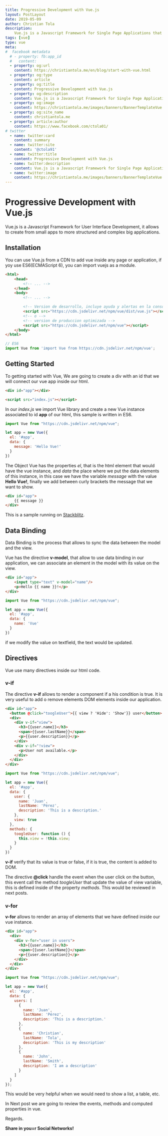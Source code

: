 ```yaml
---
title: Progressive Development with Vue.js
layout: PostLayout
date: 2019-05-09
author: Christian Tola
description:
    Vue.js is a Javascript Framework for Single Page Applications that allows to create user interfaces.
tags: [vue]
type: vue
meta:
#  facebook metadata
  # - property: fb:app_id
  #   content: 
  - property: og:url
    content: https://christiantola.me/en/blog/start-with-vue.html
  - property: og:type
    content: article
  - property: og:title
    content: Progressive Development with Vue.js
  - property: og:description
    content: Vue.js is a Javascript Framework for Single Page Applications....
  - property: og:image
    content: https://christiantola.me/images/banners/BannerTemplateVue.jpg
  - property: og:site_name
    content: christiantola.me
  - property: article:author
    content: https://www.facebook.com/ctola01/
# twitter
  - name: twitter:card
    content: summary
  - name: twitter:site
    content: '@ctola91'
  - name: twitter:title
    content: Progressive Development with Vue.js
  - name: twitter:description
    content: Vue.js is a Javascript Framework for Single Page Applications....
  - name: twitter:image
    content: https://christiantola.me/images/banners/BannerTemplateVue.jpg
---
```


# Progressive Development with Vue.js

<Banner alt="start with vue"/>

<Info />

Vue.js is a Javascript Framework for User Interface Development, it allows to create from small apps to more structured and complex big applications.

## Installation

You can use Vue.js from a CDN to add vue inside any page or application, if yoy use ES6(ECMAScript 6), you can import vuejs as a module.

```html
<html>
    <head>
        <!-- ... -->
    </head>
    <body>
        <!-- ... -->

        <!-- Version de desarrollo, incluye ayuda y alertas en la consola -->
        <script src="https://cdn.jsdelivr.net/npm/vue/dist/vue.js"></script>
        <!-- o -->
        <!-- version de produccion optimizada -->
        <script src="https://cdn.jsdelivr.net/npm/vue"></script>
    </body>
</html>
```

```js
// ES6
import Vue from 'import Vue from https://cdn.jsdelivr.net/npm/vue';
```

## Getting Started

To getting started with Vue, We are going to create a div with an id that we will connect our vue app inside our html.

```html
<div id="app"></div>

<script src="index.js"></script>
```
In our *index.js* we import Vue library and create a new Vue instance associated to id **app** of our html, this sample is written in ES6.
```js
import Vue from "https://cdn.jsdelivr.net/npm/vue";

let app = new Vue({
  el: '#app',
  data: {
    message: 'Hello Vue!'
  }
})
```
The Object Vue has the properties *el*, that is the html element that would have the vue instance, and *data* the place where we put the data elements of this instance, in this case we have the variable *message* with the value **Hello Vue!**, finally we add between curly brackets the message that we want to show.

```html
<div id="app">
    {{ message }}
</div>
```
This is a sample running on [Stackblitz](https://stackblitz.com).

<LiveCode url="https://stackblitz.com/edit/vue-hello?embed=1&file=index.js" />

## Data Binding

Data Binding is the process that allows to sync the data between the model and the view.

Vue has the directive **v-model**, that allow to use data binding in our application, we can associate an element in the model with its value on the view.

```html
<div id="app">
    <input type="text" v-model="name"/>
    <p>Hello {{ name }}!</p>
</div>
```

```js
import Vue from "https://cdn.jsdelivr.net/npm/vue";

let app = new Vue({
  el: '#app',
  data: {
    name: 'Vue'
  }
})
```

if we modify the value on textfield, the text would be updated.

<LiveCode url="https://stackblitz.com/edit/vue-model?embed=1&file=index.js" />

## Directives

Vue use many directives inside our html code.

### v-if

The directive **v-if** allows to render a component if a his condition is true. It is very useful to add o remove elements DOM elements inside our application.

```html
<div id="app">
  <button @click="toogleUser">{{ view ? 'Hide': 'Show'}} user</button>
  <div>
    <div v-if="view">
      <h3>{{user.name}}</h3>
      <span>{{user.lastName}}</span>
      <p>{{user.description}}</p>
    </div>
    <div v-if="!view">
      <p>User not available.</p>
    </div>
  </div>
</div>
```

```js
import Vue from "https://cdn.jsdelivr.net/npm/vue";

let app = new Vue({
  el: '#app',
  data: {
    user: {
      name: 'Juan',
      lastName: 'Pérez',
      description: 'This is a description.'
    },
    view: true
  },
  methods: {
    toogleUser: function () {
      this.view = !this.view;
    }
  }
})
```
**v-if** verify that its value is true or false, if it is true, the content is added to DOM.

The directive **@click** handle the event when the user click on the button, this event call the method *toogleUser* that update the value of view variable, this is defined inside of the property *methods*. This would be reviewed in next posts.

<LiveCode url="https://stackblitz.com/edit/vue-conditional?embed=1&file=index.html" />

### v-for

**v-for** allows to render an array of elements that we have defined inside our vue instance.

```html
<div id="app">
  <div>
    <div v-for="user in users">
      <h3>{{user.name}}</h3>
      <span>{{user.lastName}}</span>
      <p>{{user.description}}</p>
    </div>
  </div>
</div>
```

```js
import Vue from "https://cdn.jsdelivr.net/npm/vue";

let app = new Vue({
  el: '#app',
  data: {
    users: [
      {
        name: 'Juan',
        lastName: 'Pérez',
        description: 'This is a description.'
      },
      {
        name: 'Christian',
        lastName: 'Tola',
        description: 'This is my description'
      },
      {
        name: 'John',
        lastName: 'Smith',
        description: 'I am a description'
      }
    ]
  }
});
```

This would be very helpful when we would need to show a list, a table, etc.

<LiveCode url="https://stackblitz.com/edit/vue-for?embed=1&file=index.html"/>

In Next post we are going to review the events, methods and computed properties in vue.

Regards.

**Share in you=r Social Networks!**
<SocialButtons />

<Disqus />